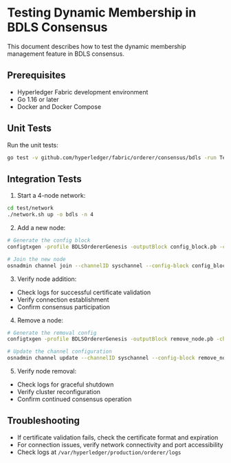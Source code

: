 # Testing Dynamic Membership in BDLS Consensus

This document describes how to test the dynamic membership management feature in BDLS consensus.

## Prerequisites
- Hyperledger Fabric development environment
- Go 1.16 or later
- Docker and Docker Compose

## Unit Tests
Run the unit tests:
```bash
go test -v github.com/hyperledger/fabric/orderer/consensus/bdls -run TestConfigUpdate
```

## Integration Tests
1. Start a 4-node network:
```bash
cd test/network
./network.sh up -o bdls -n 4
```

2. Add a new node:
```bash
# Generate the config block
configtxgen -profile BDLSOrdererGenesis -outputBlock config_block.pb -channelID syschannel

# Join the new node
osnadmin channel join --channelID syschannel --config-block config_block.pb -o localhost:7053
```

3. Verify node addition:
- Check logs for successful certificate validation
- Verify connection establishment
- Confirm consensus participation

4. Remove a node:
```bash
# Generate the removal config
configtxgen -profile BDLSOrdererGenesis -outputBlock remove_node.pb -channelID syschannel

# Update the channel configuration
osnadmin channel update --channelID syschannel --config-block remove_node.pb -o localhost:7053
```

5. Verify node removal:
- Check logs for graceful shutdown
- Verify cluster reconfiguration
- Confirm continued consensus operation

## Troubleshooting
- If certificate validation fails, check the certificate format and expiration
- For connection issues, verify network connectivity and port accessibility
- Check logs at `/var/hyperledger/production/orderer/logs`
